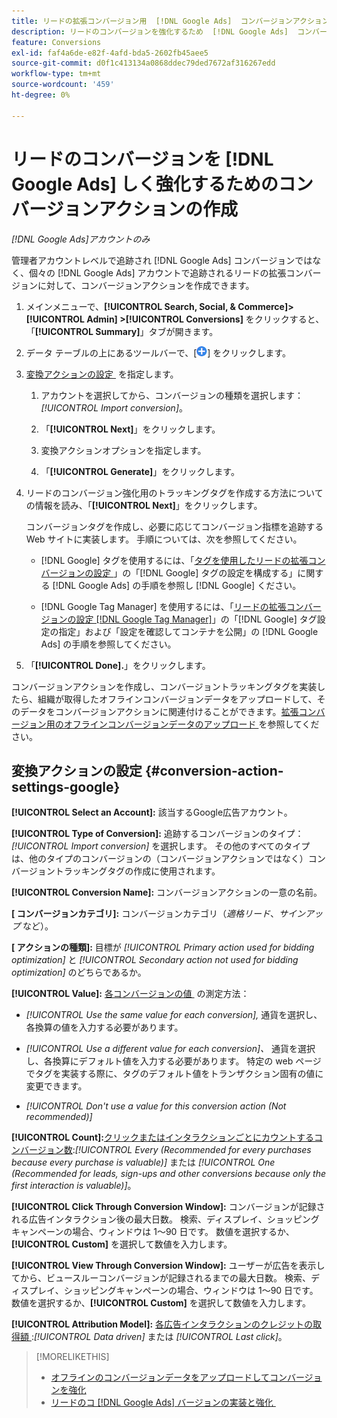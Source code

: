 ```yaml
---
title: リードの拡張コンバージョン用  [!DNL Google Ads]  コンバージョンアクションの作成
description: リードのコンバージョンを強化するため  [!DNL Google Ads]  コンバージョンアクションを作成する方法を説明します。
feature: Conversions
exl-id: faf4a6de-e82f-4afd-bda5-2602fb45aee5
source-git-commit: d0f1c413134a0868ddec79ded7672af316267edd
workflow-type: tm+mt
source-wordcount: '459'
ht-degree: 0%

---
```


# リードのコンバージョンを [!DNL Google Ads] しく強化するためのコンバージョンアクションの作成

*[!DNL Google Ads]アカウントのみ*

管理者アカウントレベルで追跡され [!DNL Google Ads] コンバージョンではなく、個々の [!DNL Google Ads] アカウントで追跡されるリードの拡張コンバージョンに対して、コンバージョンアクションを作成できます。

1. メインメニューで、**[!UICONTROL Search, Social, & Commerce]> [!UICONTROL Admin] >[!UICONTROL Conversions]** をクリックすると、「**[!UICONTROL Summary]**」タブが開きます。

1. データ テーブルの上にあるツールバーで、[![&#x200B; 作成 &#x200B;](/help/search-social-commerce/assets/add.png " 作成 ")] をクリックします。

1. [&#x200B; 変換アクションの設定 &#x200B;](#conversion-action-settings-google) を指定します。

   1. アカウントを選択してから、コンバージョンの種類を選択します：*[!UICONTROL Import conversion]*。

   1. 「**[!UICONTROL Next]**」をクリックします。

   1. 変換アクションオプションを指定します。

   1. 「**[!UICONTROL Generate]**」をクリックします。

1. リードのコンバージョン強化用のトラッキングタグを作成する方法についての情報を読み、「**[!UICONTROL Next]**」をクリックします。

   コンバージョンタグを作成し、必要に応じてコンバージョン指標を追跡する Web サイトに実装します。 手順については、次を参照してください。

   * [!DNL Google] タグを使用するには、「[&#x200B; タグを使用したリードの拡張コンバージョンの設定 &#x200B;](https://support.google.com/google-ads/answer/11347292)」の「[!DNL Google] タグの設定を構成する」に関する [!DNL Google Ads] の手順を参照し  [!DNL Google]  ください。

   * [!DNL Google Tag Manager] を使用するには、「[&#x200B; リードの拡張コンバージョンの設定  [!DNL Google Tag Manager]](https://support.google.com/google-ads/answer/11021502?#configure)」の「[!DNL Google] タグ設定の指定」および「設定を確認してコンテナを公開」の [!DNL Google Ads] の手順を参照してください。

1. 「**[!UICONTROL Done].**」をクリックします。

コンバージョンアクションを作成し、コンバージョントラッキングタグを実装したら、組織が取得したオフラインコンバージョンデータをアップロードして、そのデータをコンバージョンアクションに関連付けることができます。 [&#x200B; 拡張コンバージョン用のオフラインコンバージョンデータのアップロード &#x200B;](/help/search-social-commerce/admin/conversion-metrics/upload-data-offline-conversions.md) を参照してください。

## 変換アクションの設定 {#conversion-action-settings-google}

**[!UICONTROL Select an Account]:** 該当するGoogle広告アカウント。

**[!UICONTROL Type of Conversion]:** 追跡するコンバージョンのタイプ：*[!UICONTROL Import conversion]* を選択します。 その他のすべてのタイプは、他のタイプのコンバージョンの（コンバージョンアクションではなく）コンバージョントラッキングタグの作成に使用されます。

**[!UICONTROL Conversion Name]:** コンバージョンアクションの一意の名前。

**\[ コンバージョンカテゴリ\]:** コンバージョンカテゴリ（*適格リード*、*サインアップ* など）。

**\[ アクションの種類\]:** 目標が *[!UICONTROL Primary action used for bidding optimization]* と *[!UICONTROL Secondary action not used for bidding optimization]* のどちらであるか。

**[!UICONTROL Value]:** [&#x200B; 各コンバージョンの値 &#x200B;](https://support.google.com/google-ads/answer/13064207) の測定方法：

* *[!UICONTROL Use the same value for each conversion],* 通貨を選択し、各換算の値を入力する必要があります。

* *[!UICONTROL Use a different value for each conversion]、* 通貨を選択し、各換算にデフォルト値を入力する必要があります。 特定の web ページでタグを実装する際に、タグのデフォルト値をトランザクション固有の値に変更できます。

* *[!UICONTROL Don't use a value for this conversion action (Not recommended)]*

**[!UICONTROL Count]:**&#x200B;[&#x200B; クリックまたはインタラクションごとにカウントするコンバージョン数 &#x200B;](https://support.google.com/google-ads/answer/3438531):*[!UICONTROL Every (Recommended for every purchases because every purchase is valuable)]* または *[!UICONTROL One (Recommended for leads, sign-ups and other conversions because only the first interaction is valuable)]*。

**[!UICONTROL Click Through Conversion Window]:** コンバージョンが記録される広告インタラクション後の最大日数。 検索、ディスプレイ、ショッピングキャンペーンの場合、ウィンドウは 1～90 日です。 数値を選択するか、**[!UICONTROL Custom]** を選択して数値を入力します。

**[!UICONTROL View Through Conversion Window]:** ユーザーが広告を表示してから、ビュースルーコンバージョンが記録されるまでの最大日数。 検索、ディスプレイ、ショッピングキャンペーンの場合、ウィンドウは 1～90 日です。 数値を選択するか、**[!UICONTROL Custom]** を選択して数値を入力します。

**[!UICONTROL Attribution Model]:** [&#x200B; 各広告インタラクションのクレジットの取得額 &#x200B;](https://support.google.com/google-ads/answer/6259715?sjid=8211249329930775138):*[!UICONTROL Data driven]* または *[!UICONTROL Last click]*。

>[!MORELIKETHIS]
>
>* [&#x200B; オフラインのコンバージョンデータをアップロードしてコンバージョンを強化 &#x200B;](/help/search-social-commerce/admin/conversion-metrics/upload-data-offline-conversions.md)
>* [&#x200B; リードのコ  [!DNL Google Ads]  バージョンの実装と強化 &#x200B;](/help/search-social-commerce/campaign-management/special-workflows/google-enhanced-conversions-leads.md)
